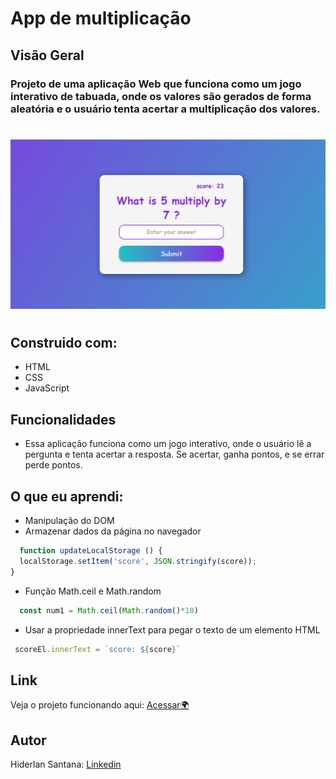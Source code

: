 # App de multiplicação

## Visão Geral

### Projeto de uma aplicação Web que funciona como um jogo interativo de tabuada, onde os valores são gerados de forma aleatória e o usuário tenta acertar a multiplicação dos valores.
#

![](./Assets/images/multiplication-app.png)


#
## Construido com:
- HTML
- CSS
- JavaScript

## Funcionalidades
- Essa aplicação funciona como um jogo interativo, onde o usuário lê a pergunta e tenta acertar a resposta. Se acertar, ganha pontos, e se errar perde pontos.

## O que eu aprendi:
- Manipulação do DOM
- Armazenar dados da página no navegador
```js
  function updateLocalStorage () {
  localStorage.setItem('score', JSON.stringify(score));
}
```
- Função Math.ceil e Math.random
```js
  const num1 = Math.ceil(Math.random()*10)
```
- Usar a propriedade innerText para pegar o texto de um elemento HTML
 ```js
  scoreEl.innerText = `score: ${score}`
```

## Link

Veja o projeto funcionando aqui: [Acessar🌍](https://devhiderlan.github.io/multiplication-app/) 

## Autor

Hiderlan Santana: [Linkedin](https://www.linkedin.com/in/hiderlan-santana/)